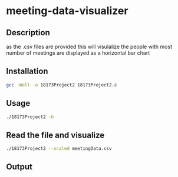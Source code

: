 # meeting-data-visualizer

## Description

as the .csv files are provided this will visulalize the people with most number of meetings are displayed as a horizontal bar chart

## Installation

```bash
gcc -Wall -o 18173Project2 18173Project2.c
```

## Usage

```bash
./18173Project2 -h
```

## Read the file and visualize

```bash
./18173Project2 --scaled meetingData.csv
```

## Output
